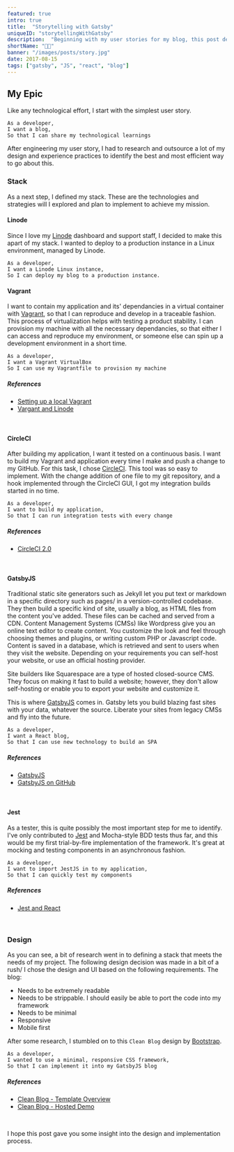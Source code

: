 ```yaml
---
featured: true
intro: true
title:  "Storytelling with Gatsby"
uniqueID: "storytellingWithGatsby"
description:  "Beginning with my user stories for my blog, this post details how I got from concept to reality in such a short time."
shortName: "👩‍🎤"
banner: "/images/posts/story.jpg"
date: 2017-08-15
tags: ["gatsby", "JS", "react", "blog"]
---
```



## My Epic

Like any technological effort, I start with the simplest user story.

```gherkin
As a developer,
I want a blog,
So that I can share my technological learnings
```

After engineering my user story, I had to research and outsource a lot of my design and experience practices to identify the best and most efficient way to go about this.

### Stack

As a next step, I defined my stack. These are the technologies and strategies will I explored and plan to implement to achieve my mission.

#### Linode

Since I love my [Linode](http://linode.com) dashboard and support staff, I decided to make this apart of my stack. I wanted to deploy to a production instance in a Linux environment, managed by Linode.

```gherkin
As a developer,
I want a Linode Linux instance,
So I can deploy my blog to a production instance.
```

#### Vagrant

I want to contain my application and its' dependancies in a virtual container with [Vagrant](http://vagrantup.com), so that I can reproduce and develop in a traceable fashion. This process of virtualization helps with testing a product stability. I can provision my machine with all the necessary dependancies, so that either I can access and reproduce my environment, or someone else can spin up a development environment in a short time.

```gherkin
As a developer,
I want a Vagrant VirtualBox
So I can use my Vagrantfile to provision my machine
```

##### References

* [Setting up a local Vagrant](https://medium.com/@JohnFoderaro/how-to-set-up-a-local-linux-environment-with-vagrant-163f0ba4da77)
* [Vargant and Linode](https://www.linode.com/docs/applications/configuration-management/vagrant-linode-environments#prerequisites)

</br>

#### CircleCI

After building my application, I want it tested on a continuous basis. I want to build my Vagrant and application every time I make and push a change to my GitHub. For this task, I chose [CircleCI](http://circleci.com). This tool was so easy to implement. With the change addition of one file to my git repository, and a hook implemented through the CircleCI GUI, I got my integration builds started in no time.

```gherkin
As a developer,
I want to build my application,
So that I can run integration tests with every change
```

##### References

* [CircleCI 2.0](https://circleci.com/docs/2.0/)

</br>

#### GatsbyJS

Traditional static site generators such as Jekyll let you put text or markdown in a specific directory such as pages/ in a version-controlled codebase. They then build a specific kind of site, usually a blog, as HTML files from the content you've added. These files can be cached and served from a CDN.
Content Management Systems (CMSs) like Wordpress give you an online text editor to create content. You customize the look and feel through choosing themes and plugins, or writing custom PHP or Javascript code. Content is saved in a database, which is retrieved and sent to users when they visit the website. Depending on your requirements you can self-host your website, or use an official hosting provider.

Site builders like Squarespace are a type of hosted closed-source CMS. They focus on making it fast to build a website; however, they don't allow self-hosting or enable you to export your website and customize it.

This is where [GatsbyJS](http://gatsbyjs.org) comes in. Gatsby lets you build blazing fast sites with your data, whatever the source. Liberate your sites from legacy CMSs and fly into the future.

```gherkin
As a developer,
I want a React blog,
So that I can use new technology to build an SPA
```

##### References

* [GatsbyJS](https://www.gatsbyjs.org/)
* [GatsbyJS on GitHub](https://github.com/gatsbyjs/gatsby)

</br>

#### Jest

As a tester, this is quite possibly the most important step for me to identify. I've only contributed to [Jest](jestjs.io) and Mocha-style BDD tests thus far, and this would be my first trial-by-fire implementation of the framework. It's great at mocking and testing components in an asynchronous fashion.

```gherkin
As a developer,
I want to import JestJS in to my application,
So that I can quickly test my components
```

##### References

* [Jest and React](https://jestjs.io/docs/en/tutorial-react)

</br>

### Design

As you can see, a bit of research went in to defining a stack that meets the needs of my project. The following design decision was made in a bit of a rush/ I chose the design and UI based on the following requirements. The blog:

* Needs to be extremely readable
* Needs to be strippable. I should easily be able to port the code into my framework
* Needs to be minimal
* Responsive
* Mobile first

After some research, I stumbled on to this `Clean Blog` design by [Bootstrap](http://getbootstrap.com).

```gherkin
As a developer,
I wanted to use a minimal, responsive CSS framework,
So that I can implement it into my GatsbyJS blog
```

##### References

* [Clean Blog - Template Overview](https://startbootstrap.com/template-overviews/clean-blog/)
* [Clean Blog - Hosted Demo](https://blackrockdigital.github.io/startbootstrap-clean-blog/)

</br>

I hope this post gave you some insight into the design and implementation process.
